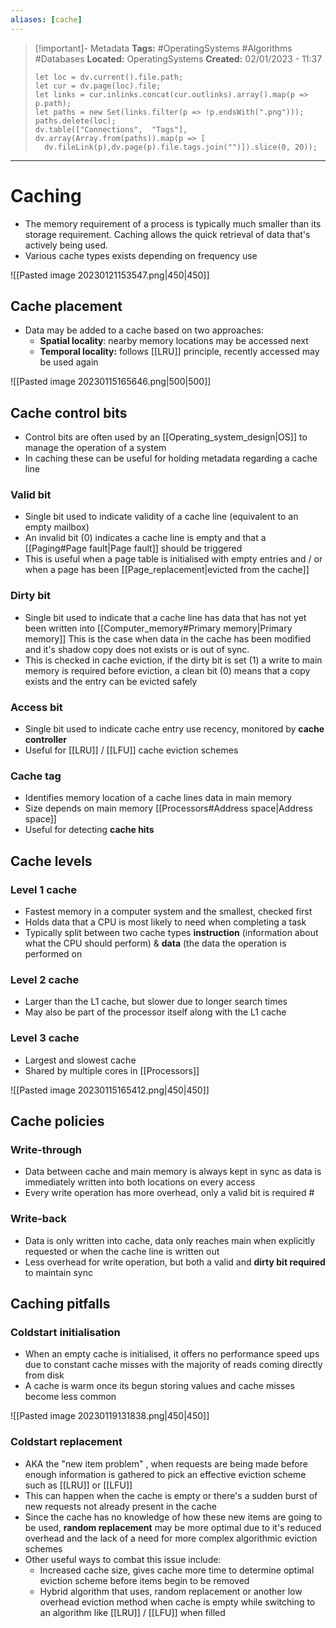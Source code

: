 ```yaml
---
aliases: [cache]
---
```


> [!important]- Metadata
> **Tags:** #OperatingSystems #Algorithms #Databases
> **Located:** OperatingSystems
> **Created:** 02/01/2023 - 11:37
> ```dataviewjs
>let loc = dv.current().file.path;
>let cur = dv.page(loc).file;
>let links = cur.inlinks.concat(cur.outlinks).array().map(p => p.path);
>let paths = new Set(links.filter(p => !p.endsWith(".png")));
>paths.delete(loc);
>dv.table(["Connections",  "Tags"], dv.array(Array.from(paths)).map(p => [
>   dv.fileLink(p),dv.page(p).file.tags.join("")]).slice(0, 20));
> ```

___
# Caching
- The memory requirement of a process is typically much smaller than its storage requirement. Caching allows the quick retrieval of data that's actively being used. 
- Various cache types exists depending on frequency use

![[Pasted image 20230121153547.png|450|450]]

## Cache placement
- Data may be added to a cache based on two approaches:
	- **Spatial locality**:  nearby memory locations may be accessed next
	- **Temporal locality:** follows [[LRU]] principle, recently accessed may be used again

![[Pasted image 20230115165646.png|500|500]]
## Cache control bits
- Control bits are often used by an [[Operating_system_design|OS]] to manage the operation of a system 
- In caching these can be useful for holding metadata regarding a cache line

### Valid bit
- Single bit used to indicate validity of a cache line (equivalent to an empty mailbox) 
- An invalid bit (0) indicates a cache line is empty and that a [[Paging#Page fault|Page fault]] should be triggered
- This is useful when a page table is initialised with empty entries and / or when a page has been  [[Page_replacement|evicted from the cache]]
### Dirty bit
- Single bit used to indicate that a cache line has data that has not yet been written into [[Computer_memory#Primary memory|Primary memory]] This is the case when data in the cache has been modified and it's shadow copy does not exists or is out of sync. 
- This is checked in cache eviction, if the dirty bit is set (1) a write to main memory is required before eviction, a clean bit (0) means that a copy exists and the entry can be evicted safely

### Access bit
- Single bit used to indicate cache entry use recency, monitored by **cache controller** 
- Useful for [[LRU]] / [[LFU]] cache eviction schemes 

### Cache tag
- Identifies memory location of a cache lines data in main memory 
- Size depends on main memory [[Processors#Address space|Address space]] 
- Useful for detecting **cache hits**

## Cache levels
### Level 1 cache
- Fastest memory in a computer system and the smallest, checked first
- Holds data that a CPU is most likely to need when completing a task 
- Typically split between two cache types **instruction** (information about what the CPU should perform) & **data** (the data the operation is performed on

### Level 2 cache
- Larger than the L1 cache, but slower due to longer search times
- May also be part of the processor itself along with the L1 cache 

### Level 3 cache
- Largest and slowest cache 
- Shared by multiple cores in [[Processors]]

![[Pasted image 20230115165412.png|450|450]]

## Cache policies
### Write-through
- Data between cache and main memory is always kept in sync as data is immediately written into both locations on every access
- Every write operation has more overhead,  only a valid bit is required #
### Write-back
- Data is only written into cache, data only reaches main when explicitly requested or when the cache line is written out 
- Less overhead for write operation, but both a valid and **dirty bit required** to maintain sync
## Caching pitfalls
### Coldstart initialisation
- When an empty cache is initialised, it offers no performance speed ups due to constant cache misses with the majority of reads coming directly from disk 
- A cache is warm once its begun storing values and cache misses become less common

![[Pasted image 20230119131838.png|450|450]]

### Coldstart replacement
- AKA the "new item problem" ,  when requests are being made before enough information is gathered to pick an effective eviction scheme such as [[LRU]] or [[LFU]] 
- This can happen when the cache is empty or there's a sudden burst of new requests not already present in the cache 
- Since the cache has no knowledge of how these new items are going to be used, **random replacement** may be more optimal due to it's reduced overhead and the lack of a need for more complex algorithmic eviction schemes
- Other useful ways to combat this issue include:
	- Increased cache size, gives cache more time to determine optimal eviction scheme before items begin to be removed
	- Hybrid algorithm that uses, random replacement or another low overhead eviction method when cache is empty while switching to an algorithm like [[LRU]] / [[LFU]] when filled
